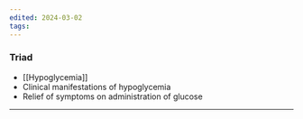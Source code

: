 ```yaml
---
edited: 2024-03-02
tags:
---
```

### Triad
- [[Hypoglycemia]]
- Clinical manifestations of hypoglycemia
- Relief of symptoms on administration of glucose 

---
